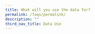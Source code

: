 ```yaml
---
title: What will you use the data for?
permalink: /faqs/permalink/
description: ""
third_nav_title: Data Use
---
```


